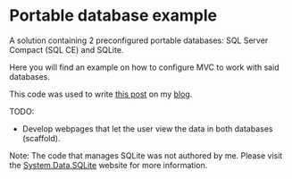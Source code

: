 Portable database example
=======================

A solution containing 2 preconfigured portable databases: SQL Server Compact (SQL CE) and SQLite.

Here you will find an example on how to configure MVC to work with said databases.

This code was used to write [this post](http://codedwell.wordpress.com/2013/08/18/sql-server-compact-vs-sqlite/) 
on my [blog](http://codedwell.wordpress.com/).

TODO:
 - Develop webpages that let the user view the data in both databases (scaffold).

Note:
The code that manages SQLite was not authored by me. Please visit the [System.Data.SQLite](http://system.data.sqlite.org/) website for more information. 
